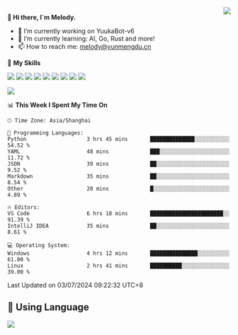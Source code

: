 <a href="#">
  <img align="right" src="https://github-readme-stats.vercel.app/api?username=melodyyuuka&count_private=true&show_icons=true" />
</a>

**👋 Hi there, I`m Melody.**

- 🔭 I’m currently working on YuukaBot-v6
- 🌱 I’m currently learning: AI, Go, Rust and more!
- 📫 How to reach me: melody@yunmengdu.cn

🌟 **My Skills** 

![](https://img.shields.io/badge/-Python-3e74a2?style=flat-square&logo=Python&logoColor=fff)
![](https://img.shields.io/badge/-Java-007396?style=flat-square&logo=OpenJDK&logoColor=fff)
![](https://img.shields.io/badge/-Node.js-339933?style=flat-square&logo=Node.js&logoColor=fff)
![](https://img.shields.io/badge/-Git-f05032?style=flat-square&logo=git&logoColor=fff)
![](https://img.shields.io/badge/-PostgreSQL-4169e1?style=flat-square&logo=PostgreSQL&logoColor=fff)
![](https://img.shields.io/badge/-Rust-000000?style=flat-square&logo=rust&logoColor=fff)
![](https://img.shields.io/badge/-VSCode-007acc?style=flat-square&logo=Visual-Studio-Code&logoColor=fff)
![](https://img.shields.io/badge/-FastAPI-009688?style=flat-square&logo=FastAPI&logoColor=fff)
![](https://img.shields.io/badge/-Linux-000000?style=flat-square&logo=Linux&logoColor=fff)


![](https://wakatime.com/badge/user/fa6dc0e2-47c5-4d2d-ae45-69fec6f2122c.svg)

<!--START_SECTION:waka-->
📊 **This Week I Spent My Time On** 

```text
🕑︎ Time Zone: Asia/Shanghai

💬 Programming Languages: 
Python                   3 hrs 45 mins       ██████████████░░░░░░░░░░░   54.52 % 
YAML                     48 mins             ███░░░░░░░░░░░░░░░░░░░░░░   11.72 % 
JSON                     39 mins             ██░░░░░░░░░░░░░░░░░░░░░░░    9.52 % 
Markdown                 35 mins             ██░░░░░░░░░░░░░░░░░░░░░░░    8.54 % 
Other                    20 mins             █░░░░░░░░░░░░░░░░░░░░░░░░    4.89 % 

🔥 Editors: 
VS Code                  6 hrs 18 mins       ███████████████████████░░   91.39 % 
IntelliJ IDEA            35 mins             ██░░░░░░░░░░░░░░░░░░░░░░░    8.61 % 

💻 Operating System: 
Windows                  4 hrs 12 mins       ███████████████░░░░░░░░░░   61.00 % 
Linux                    2 hrs 41 mins       ██████████░░░░░░░░░░░░░░░   39.00 % 
```


 Last Updated on 03/07/2024 09:22:32 UTC+8
<!--END_SECTION:waka-->

## 🥰 **Using Language**

![](https://github-readme-stats.vercel.app/api/wakatime?username=MelodyYuyuko&layout=compact&hide_border=true)
